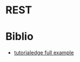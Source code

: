 # REST

# Biblio

- [tutorialedge full example](https://tutorialedge.net/golang/creating-restful-api-with-golang/)
